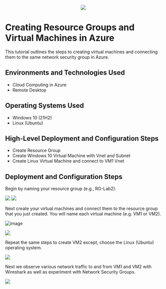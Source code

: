 <p align="center">
<img src="https://i.imgur.com/tUjfXAc.png alt="Microsoft Azure Logo"/>
</p>

<h1>Creating Resource Groups and Virtual Machines in Azure</h1>
This tutorial outlines the steps to creating virtual machines and connecting them to the same network security group in Azure.<br />

<h2>Environments and Technologies Used</h2>

- Cloud Computing in Azure  
- Remote Desktop

<h2>Operating Systems Used </h2>

- Windows 10 (21H2)
- Linux (Ubuntu)

<h2>High-Level Deployment and Configuration Steps</h2>


  
- Create Resource Group 
- Create Windows 10 Virtual Machine with Vnet and Subnet
- Create Linux Virtual Machine and connect to VM1 Vnet


<h2>Deployment and Configuration Steps</h2>

<p> Begin by naming your resource group (e.g., RG-Lab2).   
</p>
<p>
<img src= https://i.imgur.com/fX1aTAX.png 
<p>
<img src= https://i.imgur.com/UQWExyF.png
</p>

<br />

<p> Next create your virtual machines and connect them to the resource group that you just created. You will name each virtual machine (e.g. VM1 or VM2). 
</p>


![image](https://github.com/Traviskthomas/Azure-Cloud-Computing/assets/166442537/34372ee3-da05-4f59-831c-2d666045a62e)

</p>
  
<p>
<img src= https://i.imgur.com/zFOyfJn.png
</p>
  
<p>Repeat the same steps to create VM2 except, choose the Linux (Ubuntu) operating system. 
</p> 

<p>
<img src= https://i.imgur.com/8ofVEv2.png
</p>

<p>Next we observe various network traffic to and from VM1 and VM2 with Wireshark as well as experiment with Network Security Groups.</p>
<p>
<img src= https://i.imgur.com/dLkMeG9.png
</p>
  
<br />
